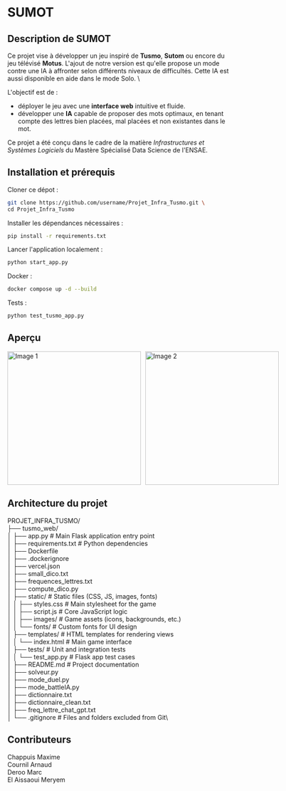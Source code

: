 # **SUMOT**

## **Description de SUMOT**
Ce projet vise à développer un jeu inspiré de **Tusmo**, **Sutom** ou encore du jeu télévisé **Motus**. L'ajout de notre version est qu'elle propose un mode contre une IA à affronter selon différents niveaux de difficultés. Cette IA est aussi disponible en aide dans le mode Solo. \

L'objectif est de :
- déployer le jeu avec une **interface web** intuitive et fluide.
- développer une **IA** capable de proposer des mots optimaux, en tenant compte des lettres bien placées, mal placées et non existantes dans le mot.

Ce projet a été conçu dans le cadre de la matière *Infrastructures et Systèmes Logiciels* du Mastère Spécialisé Data Science de l'ENSAE.


## **Installation et prérequis**
Cloner ce dépot :
```bash
git clone https://github.com/username/Projet_Infra_Tusmo.git \
cd Projet_Infra_Tusmo
```

Installer les dépendances nécessaires :
```bash
pip install -r requirements.txt
```

Lancer l'application localement :
```bash
python start_app.py
```

Docker :
```bash
docker compose up -d --build
```

Tests :
```bash
python test_tusmo_app.py
```


## **Aperçu**
<div style="display: flex; justify-content: space-around;">
    <img src="https://github.com/user-attachments/assets/82385267-01a7-4deb-a0eb-a66ea6b5c085" alt="Image 1" width="300" style="margin-right: 10px;">
    <img src="https://github.com/user-attachments/assets/d9339eb4-8469-415f-94ad-bb9f0fc06932" alt="Image 2" width="300">
</div>



## **Architecture du projet**
PROJET_INFRA_TUSMO/ \
├── tusmo_web/ \
│   ├── app.py                   # Main Flask application entry point \
│   ├── requirements.txt         # Python dependencies \
│   ├── Dockerfile \
│   ├── .dockerignore \
│   ├── vercel.json \
│   ├── small_dico.txt \
│   ├── frequences_lettres.txt \
│   ├── compute_dico.py \
│   ├── static/                  # Static files (CSS, JS, images, fonts)\
│   │   ├── styles.css           # Main stylesheet for the game\
│   │   ├── script.js            # Core JavaScript logic\
│   │   ├── images/              # Game assets (icons, backgrounds, etc.)\
│   │   └── fonts/               # Custom fonts for UI design\
│   ├── templates/               # HTML templates for rendering views\
│   │   └── index.html           # Main game interface\
│   ├── tests/                   # Unit and integration tests\
│   │   └── test_app.py          # Flask app test cases\
│   ├── README.md                # Project documentation\
│   ├── solveur.py\
│   ├── mode_duel.py\
│   ├── mode_battleIA.py\
│   ├── dictionnaire.txt\
│   ├── dictionnaire_clean.txt\
│   ├── freq_lettre_chat_gpt.txt\
│   └── .gitignore               # Files and folders excluded from Git\



## **Contributeurs**
Chappuis Maxime\
Cournil Arnaud\
Deroo Marc\
El Aissaoui Meryem


